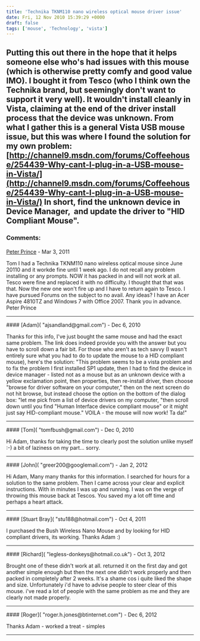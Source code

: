 ```yaml
---
title: 'Technika TKNM110 nano wireless optical mouse driver issue'
date: Fri, 12 Nov 2010 15:39:29 +0000
draft: false
tags: ['mouse', 'Technology', 'vista']
---
```


Putting this out there in the hope that it helps someone else who's had issues with this mouse (which is otherwise pretty comfy and good value IMO). I bought it from Tesco (who I think own the Technika brand, but seemingly don't want to support it very well). It wouldn't install cleanly in Vista, claiming at the end of the driver install process that the device was unknown. From what I gather this is a general Vista USB mouse issue, but this was where I found the solution for my own problem: [http://channel9.msdn.com/forums/Coffeehouse/254439-Why-cant-I-plug-in-a-USB-mouse-in-Vista/](http://channel9.msdn.com/forums/Coffeehouse/254439-Why-cant-I-plug-in-a-USB-mouse-in-Vista/) In short, find the unknown device in Device Manager,  and update the driver to "HID Compliant Mouse".
---
### Comments:
#### 
[Peter Prince]( "pringss@waitrose.com") - <time datetime="2011-03-30 10:30:44">Mar 3, 2011</time>

Tom I had a Technika TKNM110 nano wireless optical mouse since June 20110 and it workde fine until 1 week ago. I do not recall any problem installing or any prompts. NOW it has packed in and will not work at all. Tesco were fine and replaced it with no difficulty. I thought that that was that. Now the new one won't fire up and I have to return again to Tesco. I have pursued Forums on the subject to no avail. Any ideas? I have an Acer Aspire 4810TZ and Windows 7 with Office 2007. Thank you in advance. Peter Prince
<hr />
#### 
[Adam]( "ajsandland@gmail.com") - <time datetime="2010-12-11 14:32:07">Dec 6, 2010</time>

Thanks for this info, I've just bought the same mouse and had the exact same problem. The link does indeed provide you with the answer but you have to scroll down a fair bit. For those who aren't as tech savvy (I wasn't entirely sure what you had to do to update the mouse to a HID compliant mouse), here's the solution: "This problem seems to be a vista problem and to fix the problem I first installed SP1 update, then I had to find the device in device manager - listed not as a mouse but as an unknown device with a yellow exclamation point, then properties, then re-install driver, then choose "browse for driver software on your computer," then on the next screen do not hit browse, but instead choose the option on the bottom of the dialog box: "let me pick from a list of device drivers on my computer, "then scroll down until you find "Human Interface device compliant mouse" or it might just say HID-compliant mouse." VOILA - the mouse will now work! Ta da!"
<hr />
#### 
[Tom]( "tomfbush@gmail.com") - <time datetime="2010-12-12 12:45:08">Dec 0, 2010</time>

Hi Adam, thanks for taking the time to clearly post the solution unlike myself :-) a bit of laziness on my part... sorry.
<hr />
#### 
[John]( "greer200@googlemail.com") - <time datetime="2012-01-31 17:26:11">Jan 2, 2012</time>

Hi Adam, Many many thanks for this information. I searched for hours for a solution to the same problem. Then I came across your clear and explicit instructions. With in minutes I was up and running. I was on the verge of throwing this mouse back at Tescos. You saved my a lot off time and perhaps a heart attack.
<hr />
#### 
[Stuart Bray]( "stu188@hotmail.com") - <time datetime="2011-10-20 15:07:34">Oct 4, 2011</time>

I purchased the Bush Wireless Nano Mouse and by looking for HID compliant drivers, its working. Thanks Adam :)
<hr />
#### 
[Richard]( "legless-donkeys@hotmail.co.uk") - <time datetime="2012-10-24 10:04:25">Oct 3, 2012</time>

Brought one of these didn't work at all. returned it on the first day and got another simple enough but then the next one didn't work properly and then packed in completely after 2 weeks. It's a shame cos i quite liked the shape and size. Unfortunately i'd have to advise people to steer clear of this mouse. i've read a lot of people with the same problem as me and they are clearly not made properly.
<hr />
#### 
[Roger]( "roger.h.jones@btinternet.com") - <time datetime="2012-12-15 11:35:39">Dec 6, 2012</time>

Thanks Adam - worked a treat - simples
<hr />
